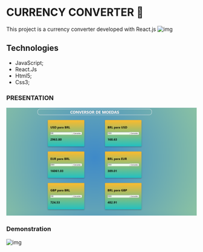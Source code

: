# CURRENCY CONVERTER 💱

This project is a currency converter developed with React.js ![img](https://github.com/FelipeFontouraBr/Conversor_React.js/blob/master/public/favicon.ico)

## Technologies

- JavaScript;
- React.Js
- Html5;
- Css3;

### PRESENTATION

![img](https://github.com/FelipeFontouraBr/Conversor_React.js/blob/master/img/c-react.png)

### Demonstration

![img](https://github.com/FelipeFontouraBr/Conversor_React.js/blob/master/img/cmreact.gif)
